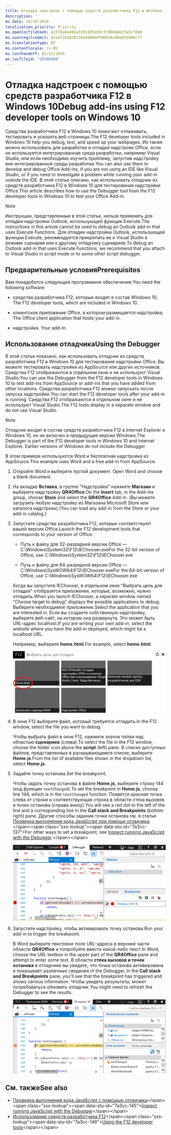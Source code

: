 ```yaml
---
title: Отладка надстроек с помощью средств разработчика F12 в Windows 10
description: ''
ms.date: 10/16/2018
localization_priority: Priority
ms.openlocfilehash: e2378a0449ea33551051b9c3788b84b23a51feb8
ms.sourcegitcommit: d1aa7201820176ed986b9f00bb9c88e055906c77
ms.translationtype: HT
ms.contentlocale: ru-RU
ms.lasthandoff: 01/23/2019
ms.locfileid: "29386906"
---
```

# <a name="debug-add-ins-using-f12-developer-tools-on-windows-10"></a><span data-ttu-id="7a3cc-102">Отладка надстроек с помощью средств разработчика F12 в Windows 10</span><span class="sxs-lookup"><span data-stu-id="7a3cc-102">Debug add-ins using F12 developer tools on Windows 10</span></span>

<span data-ttu-id="7a3cc-103">Средства разработчика F12 в Windows 10 помогают отлаживать, тестировать и ускорять веб-страницы.</span><span class="sxs-lookup"><span data-stu-id="7a3cc-103">The F12 developer tools included in Windows 10 help you debug, test, and speed up your webpages.</span></span> <span data-ttu-id="7a3cc-104">Их также можно использовать для разработки и отладки надстроек Office, если не используется интегрированная среда разработки, например Visual Studio, или если необходимо изучить проблему, запустив надстройку вне интегрированной среды разработки.</span><span class="sxs-lookup"><span data-stu-id="7a3cc-104">You can also use them to develop and debug Office Add-ins, if you are not using an IDE like Visual Studio, or if you need to investigate a problem while running your add-in outside the IDE.</span></span> <span data-ttu-id="7a3cc-105">В этой статье описано, как использовать отладчик из средств разработчика F12 в Windows 10 для тестирования надстройки Office.</span><span class="sxs-lookup"><span data-stu-id="7a3cc-105">This article describes how to use the Debugger tool from the F12 developer tools in Windows 10 to test your Office Add-in.</span></span>

> [!NOTE]
> <span data-ttu-id="7a3cc-106">Инструкции, представленные в этой статье, нельзя применять для отладки надстройки Outlook, использующей функции Execute.</span><span class="sxs-lookup"><span data-stu-id="7a3cc-106">The instructions in this article cannot be used to debug an Outlook add-in that uses Execute Functions.</span></span> <span data-ttu-id="7a3cc-107">Для отладки надстройки Outlook, использующей функции Execute, рекомендуется прикрепить ее к Visual Studio в режиме сценария или к другому отладчику сценариев.</span><span class="sxs-lookup"><span data-stu-id="7a3cc-107">To debug an Outlook add-in that uses Execute Functions, we recommend that you attach to Visual Studio in script mode or to some other script debugger.</span></span>

## <a name="prerequisites"></a><span data-ttu-id="7a3cc-108">Предварительные условия</span><span class="sxs-lookup"><span data-stu-id="7a3cc-108">Prerequisites</span></span>

<span data-ttu-id="7a3cc-109">Вам понадобится следующее программное обеспечение:</span><span class="sxs-lookup"><span data-stu-id="7a3cc-109">You need the following software:</span></span>

- <span data-ttu-id="7a3cc-110">средства разработчика F12, которые входят в состав Windows 10; </span><span class="sxs-lookup"><span data-stu-id="7a3cc-110">The F12 developer tools, which are included in Windows 10.</span></span> 
    
- <span data-ttu-id="7a3cc-111">клиентское приложение Office, в котором размещается надстройка; </span><span class="sxs-lookup"><span data-stu-id="7a3cc-111">The Office client application that hosts your add-in.</span></span> 
    
- <span data-ttu-id="7a3cc-112">надстройка. </span><span class="sxs-lookup"><span data-stu-id="7a3cc-112">Your add-in.</span></span> 

## <a name="using-the-debugger"></a><span data-ttu-id="7a3cc-113">Использование отладчика</span><span class="sxs-lookup"><span data-stu-id="7a3cc-113">Using the Debugger</span></span>

<span data-ttu-id="7a3cc-114">В этой статье показано, как использовать отладчик из средств разработчика F12 в Windows 10 для тестирования надстройки Office. Вы можете тестировать надстройки из AppSource или других источников. Средства F12 отображаются в отдельном окне и не используют Visual Studio.</span><span class="sxs-lookup"><span data-stu-id="7a3cc-114">You can use the Debugger from the F12 developer tools in Windows 10 to test add-ins from AppSource or add-ins that you have added from other locations.</span></span> <span data-ttu-id="7a3cc-115">Средства разработчика F12 можно запускать после запуска надстройки.</span><span class="sxs-lookup"><span data-stu-id="7a3cc-115">You can start the F12 developer tools after your add-in is running.</span></span> <span data-ttu-id="7a3cc-116">Средства F12 отображаются в отдельном окне и не используют Visual Studio.</span><span class="sxs-lookup"><span data-stu-id="7a3cc-116">The F12 tools display in a separate window and do not use Visual Studio.</span></span>

> [!NOTE]
> <span data-ttu-id="7a3cc-p104">Отладчик входит в состав средств разработчика F12 в Internet Explorer и Windows 10, но не включен в предыдущие версии Windows.</span><span class="sxs-lookup"><span data-stu-id="7a3cc-p104">The Debugger is part of the F12 developer tools in Windows 10 and Internet Explorer. Earlier versions of Windows do not include the Debugger.</span></span> 

<span data-ttu-id="7a3cc-119">В этом примере используются Word и бесплатная надстройка из AppSource.</span><span class="sxs-lookup"><span data-stu-id="7a3cc-119">This example uses Word and a free add-in from AppSource.</span></span>

1. <span data-ttu-id="7a3cc-120">Откройте Word и выберите пустой документ. </span><span class="sxs-lookup"><span data-stu-id="7a3cc-120">Open Word and choose a blank document.</span></span> 
    
2. <span data-ttu-id="7a3cc-121">На вкладке **Вставка**, в группе "Надстройки" нажмите **Магазин** и выберите надстройку **QR4Office**.</span><span class="sxs-lookup"><span data-stu-id="7a3cc-121">On the **Insert** tab, in the Add-ins group, choose **Store** and select the **QR4Office** Add-in.</span></span> <span data-ttu-id="7a3cc-122">(Вы можете загрузить любую надстройку из Магазина Microsoft Store или каталога надстроек).</span><span class="sxs-lookup"><span data-stu-id="7a3cc-122">(You can load any add-in from the Store or your add-in catalog.)</span></span>
    
3. <span data-ttu-id="7a3cc-123">Запустите средства разработчика F12, которые соответствуют вашей версии Office.</span><span class="sxs-lookup"><span data-stu-id="7a3cc-123">Launch the F12 development tools that corresponds to your version of Office:</span></span>
    
   - <span data-ttu-id="7a3cc-124">Путь к файлу для 32-разрядной версии Office — C:\Windows\System32\F12\IEChooser.exe</span><span class="sxs-lookup"><span data-stu-id="7a3cc-124">For the 32-bit version of Office, use C:\Windows\System32\F12\IEChooser.exe</span></span>
    
   - <span data-ttu-id="7a3cc-125">Путь к файлу для 64-разрядной версии Office — C:\Windows\SysWOW64\F12\IEChooser.exe</span><span class="sxs-lookup"><span data-stu-id="7a3cc-125">For the 64-bit version of Office, use C:\Windows\SysWOW64\F12\IEChooser.exe</span></span>
    
   <span data-ttu-id="7a3cc-126">Когда вы запустите IEChooser, в отдельном окне "Выбрать цель для отладки" отобразятся приложения, которые, возможно, нужно отладить.</span><span class="sxs-lookup"><span data-stu-id="7a3cc-126">When you launch IEChooser, a separate window named "Choose target to debug" displays the possible applications to debug.</span></span> <span data-ttu-id="7a3cc-127">Выберите необходимое приложение.</span><span class="sxs-lookup"><span data-stu-id="7a3cc-127">Select the application that you are interested in.</span></span> <span data-ttu-id="7a3cc-128">Если вы создаете собственную надстройку, выберите веб-сайт, на котором она развернута. Это может быть URL-адрес localhost.</span><span class="sxs-lookup"><span data-stu-id="7a3cc-128">If you are writing your own add-in, select the website where you have the add-in deployed, which might be a localhost URL.</span></span> 
    
   <span data-ttu-id="7a3cc-129">Например, выберите **home.html**.</span><span class="sxs-lookup"><span data-stu-id="7a3cc-129">For example, select **home.html**.</span></span> 
    
   ![Экран IEChooser с выделенной надстройкой](../images/choose-target-to-debug.png)

4. <span data-ttu-id="7a3cc-131">В окне F12 выберите файл, который требуется отладить.</span><span class="sxs-lookup"><span data-stu-id="7a3cc-131">In the F12 window, select the file you want to debug.</span></span>
    
   <span data-ttu-id="7a3cc-132">Чтобы выбрать файл в окне F12, нажмите значок папки над областью **сценариев** (слева).</span><span class="sxs-lookup"><span data-stu-id="7a3cc-132">To select the file in the F12 window, choose the folder icon above the **script** (left) pane.</span></span> <span data-ttu-id="7a3cc-133">В списке доступных файлов, представленных в раскрывающемся списке, выберите **Home.js**.</span><span class="sxs-lookup"><span data-stu-id="7a3cc-133">From the list of available files shown in the dropdown list, select **Home.js**.</span></span>
    
5. <span data-ttu-id="7a3cc-134">Задайте точку останова.</span><span class="sxs-lookup"><span data-stu-id="7a3cc-134">Set the breakpoint.</span></span>
    
   <span data-ttu-id="7a3cc-135">Чтобы задать точку останова в файле **Home.js**, выберите строку 144 (код функции `textChanged`).</span><span class="sxs-lookup"><span data-stu-id="7a3cc-135">To set the breakpoint in **Home.js**, choose line 144, which is in the  `textChanged` function.</span></span> <span data-ttu-id="7a3cc-136">Появятся красная точка слева от строки и соответствующая строка в области стека вызовов и точек останова (справа внизу).</span><span class="sxs-lookup"><span data-stu-id="7a3cc-136">You will see a red dot to the left of the line and a corresponding line in the **Call stack and Breakpoints** (bottom right) pane.</span></span> <span data-ttu-id="7a3cc-137">Другие способы задания точки останова см. в статье [Проверка выполнения кода JavaScript при помощи отладчика](https://docs.microsoft.com/previous-versions/windows/internet-explorer/ie-developer/samples/dn255007(v=vs.85)).</span><span class="sxs-lookup"><span data-stu-id="7a3cc-137">For other ways to set a breakpoint, see [Inspect running JavaScript with the Debugger](https://docs.microsoft.com/previous-versions/windows/internet-explorer/ie-developer/samples/dn255007(v=vs.85)).</span></span> 
    
   ![Отладчик с точкой останова в файле home.js](../images/debugger-home-js-02.png)

6. <span data-ttu-id="7a3cc-139">Запустите надстройку, чтобы активировать точку останова.</span><span class="sxs-lookup"><span data-stu-id="7a3cc-139">Run your add-in to trigger the breakpoint.</span></span>
    
   <span data-ttu-id="7a3cc-140">В Word выберите текстовое поле URL-адреса в верхней части области **QR4Office** и попробуйте ввести какой-либо текст.</span><span class="sxs-lookup"><span data-stu-id="7a3cc-140">In Word, choose the URL textbox in the upper part of the **QR4Office** pane and attempt to enter some text.</span></span> <span data-ttu-id="7a3cc-141">В области **стека вызовов и точек останова** в отладчике вы увидите, что точка останова активирована и показывает различные сведения.</span><span class="sxs-lookup"><span data-stu-id="7a3cc-141">In the Debugger, in the **Call stack and Breakpoints** pane, you'll see that the breakpoint has triggered and shows various information.</span></span> <span data-ttu-id="7a3cc-142">Чтобы увидеть результаты, может потребоваться обновить отладчик.</span><span class="sxs-lookup"><span data-stu-id="7a3cc-142">You might need to refresh the Debugger to see the results.</span></span>
    
   ![Отладчик с результатами из сработавшей точки останова](../images/debugger-home-js-01.png)


## <a name="see-also"></a><span data-ttu-id="7a3cc-144">См. также</span><span class="sxs-lookup"><span data-stu-id="7a3cc-144">See also</span></span>

- <span data-ttu-id="7a3cc-145">[Проверка выполнения кода JavaScript с помощью отладчика](https://docs.microsoft.com/previous-versions/windows/internet-explorer/ie-developer/samples/dn255007(v=vs.85))</span><span class="sxs-lookup"><span data-stu-id="7a3cc-145">[Inspect running JavaScript with the Debugger](https://docs.microsoft.com/previous-versions/windows/internet-explorer/ie-developer/samples/dn255007(v=vs.85))</span></span>
- <span data-ttu-id="7a3cc-146">[Использование средств разработчика F12](https://docs.microsoft.com/previous-versions/windows/internet-explorer/ie-developer/samples/bg182326(v=vs.85))</span><span class="sxs-lookup"><span data-stu-id="7a3cc-146">[Using the F12 developer tools](https://docs.microsoft.com/previous-versions/windows/internet-explorer/ie-developer/samples/bg182326(v=vs.85))</span></span>
